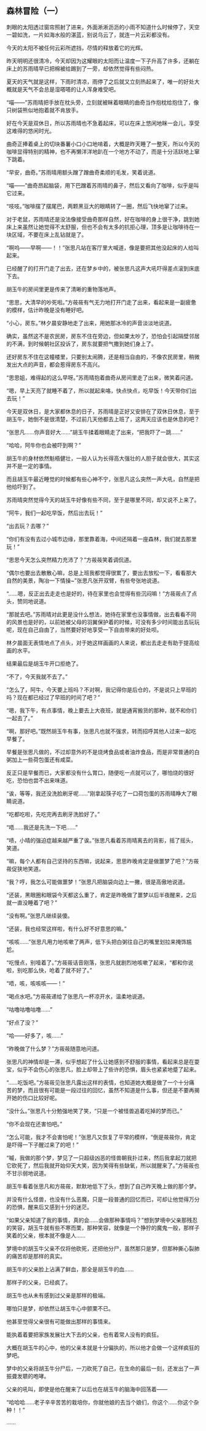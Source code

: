 ## 森林冒险（一）

刺眼的太阳透过窗帘照射了进来，外面淅淅沥沥的小雨不知道什么时候停了，天空一碧如洗，一片如海水般的湛蓝，别说乌云了，就连一片云彩都没有。

今天的太阳不被任何云彩所遮挡，尽情的释放着它的光辉。

昨天明明还很清冷，今天却因为这耀眼的太阳而让温度一下子升高了许多，还躺在床上的苏雨晴早已把棉被给踢到了一旁，却依然觉得有些闷热。

夏天的天气就是这样，下雨时清凉，雨停了之后就又立刻热起来了，唯一的好处大概就是天气不会总是湿嗒嗒的让人浑身难受吧。

“喵——”苏雨晴把手放在枕头旁，立刻就被眯着眼睛的曲奇当作抱枕给抱住了，像只树袋熊似地抱着就不肯放手。

好在今天是双休日，所以苏雨晴也不急着起床，可以在床上悠闲地眯一会儿，享受这难得的悠闲时光。

曲奇正捧着桌上的切块番薯小口小口地啃着，大概是昨天睡了一整天，所以今天的咖啡显得特别的精神，也不再懒洋洋地趴在一个地方不动了，而是十分活跃地上窜下跳着。

“早安，曲奇。”苏雨晴用额头蹭了蹭曲奇柔顺的毛发，笑着说道。

“喵——”曲奇昂起脑袋，用下巴蹭着苏雨晴的鼻子，然后又看向了咖啡，似乎是叫它过来。

“吱吱。”咖啡摆了摆尾巴，两颗黑豆大的眼睛转了一圈，然后飞快地窜了过来。

对于老鼠，苏雨晴还是没法像接受曲奇那样自然，好在咖啡的身上很干净，跳到她床上来虽然让她觉得不太舒服，但也不会有太多的抗拒心理，顶多是让咖啡待在一块区域，不要在床上乱钻就是了。

“啊呜——早啊——！！”张思凡站在客厅里大喊道，像是要把其他没起床的人给叫起来。

已经醒了的打开门走了出去，还在梦乡中的，被张思凡这声大吼吓得差点滚到床底下去。

胡玉牛的房间里更是传来了清晰的重物落地声。

“思思，大清早的吵死啦。”方莜莜有气无力地打开门走了出来，看起来是一副疲惫的模样，估计昨晚是没有睡好吧。

“小心，房东。”林夕晨安静地走了出来，用她那冰冷的声音淡淡地说道。

确实，虽然这不是农民房，房东不住在旁边，但如果太吵了，恐怕会引起隔壁邻居的不满，到时候朝社区投诉了，房东就要把气撒到她们身上了。

还好房东不住在这幢楼里，只要别太闹腾，还是相当自由的，不像农民房里，稍微发出大点的声音，都会惹得房东不高兴。

“思思姐，难得起的这么早呀。”苏雨晴抱着曲奇从房间里走了出来，微笑着问道。

“嗯，早上天亮了就睡不着了，所以就起来咯，快点快点，吃早饭！今天带你们出去玩！”

今天是双休日，是大家都休息的日子，苏雨晴是正好又安排在了双休日休息，至于胡玉牛，她倒不是很清楚，不过前几天他都去上班了，这两天应该也是休息的吧？

“张思凡……你声音好大……”胡玉牛揉着眼睛走了出来，“把我吓了一跳……”

“哈哈，阿牛你也会被吓到啊？”

胡玉牛的身材依然魁梧健壮，一般人认为长得高大强壮的人胆子就会很大，其实这并不是一定的事情。

而且胡玉牛最近睡觉的时候都有些心神不宁，张思凡这么突然一声大吼，自然是把他给吓到了。

苏雨晴突然觉得今天的胡玉牛好像有些不同，至于是哪里不同，却又说不上来了。

“阿牛，我们一起吃早饭，然后出去玩！”

“出去玩？去哪？”

“你们有没有去过小城市边缘，那里靠着海，中间还隔着一座森林，我们就去那里玩！”

“思思今天怎么突然精力充沛了？”方莜莜笑着调侃道。

“偶尔也要出去散散心嘛，总是上班我都觉得很累了，要出去放松一下，看看那大自然的美景，陶冶一下情操~”张思凡张开双臂，有些夸张地说道。

“……嗯，反正出去走走也是好的，待在家里也会觉得有些沉闷嘛！”方莜莜点了点头，赞同地说道。

“那就去吧。”苏雨晴对此更是没什么想法，她待在家里也没事情做，出去看看不同的风景也是好的，以前她被父母的羽翼保护着的时候，可没有多少时间能出去玩玩呢，现在自己自由了，当然要好好地享受一下自由带来的好处呗。

林夕晨面无表情地点了点头，对于她这样画画的人来说，都出去走走有助于提高绘画的水平。

结果最后是胡玉牛开口拒绝了。

“不了，今天我就不去了。”

“怎么了，阿牛，今天要上班吗？不对啊，我记得你是后仓的，不是说只上早班的吗？现在都已经过了早班的时间了吧？”

“嗯，我下午，有点事情，晚上要去上大夜班，就是通宵搬货的那种，就不和你们一起去了。”

“啊，那好吧。”既然胡玉牛有事，张思凡也就不强求，转而招呼其他人过来一起吃早餐了。

早餐是张思凡做的，不过却意外的不是烧烤食品或者油炸食品，而是非常普通的白粥加上一些荷包蛋还有咸菜。

反正只是早餐而已，大家都没有什么胃口，随便吃一点就可以了，哪怕烧的很好吃，恐怕也尝不出来味道。

“诶，等等，我还没洗脸刷牙呢……”刚拿起筷子吃了一口荷包蛋的苏雨晴睁大了眼睛说道。

“吃都吃啦，先吃完再去刷牙洗脸好了。”

“唔……我还是先洗一下吧……”

“啧，小晴的强迫症越来越严重了诶。”张思凡看着苏雨晴离去的背影，摇了摇头，笑道。

“嘛，每个人都有自己坚持的东西嘛，说起来，思思昨晚肯定是做噩梦了吧？”方莜莜促狭地笑道。

“我？哼，我怎么可能做噩梦！”张思凡把脑袋向边上一撇，很是高傲地说道。

“还装，黑眼圈和眼袋今天都这么重了，肯定是昨晚做了噩梦以后半夜醒来，之后就一直没睡着了吧？”

“没有啊。”张思凡继续装傻。

“还装，我也经常这样啦，有什么好不好意思的嘛。”

“咳咳……”张思凡用力地咳嗽了两声，低下头把白粥往自己的嘴里划拉来掩饰尴尬。

“吃慢点，别噎着了。”方莜莜话音刚落，张思凡就剧烈地咳嗽了起来，“都和你说啦，别吃那么快，呛着了就不好了。”

“唔，咳，咳咳咳——！”

“喝点水吧。”方莜莜递给了张思凡一杯凉开水，温柔地说道。

“咕噜咕噜咕噜……”

“好点了没？”

“哈——好多了，咳……”

“昨晚做了什么梦？”方莜莜随意地问道。

张思凡的神情却是一滞，似乎想起了什么让她感到不舒服的事情，看起来总是在耍宝，似乎不会伤心的张思凡，脸上却带上了些许的恐惧，眉头也紧紧地蹙了起来。

“……吃饭吧。”方莜莜见张思凡露出这样的表情，也知道她大概是做了一个十分痛苦的梦，而且很有可能是一段过往的回忆，虽然不知道是什么事，但还是不要再揭开她的伤口比较好呢。

“没什么。”张思凡十分勉强地笑了笑，“只是一个被怪兽追着吃掉的梦而已。”

“你不会现在还害怕吧。”

“怎么可能，我才不会害怕呢！”张思凡又恢复了平常的模样，“倒是莜莜你，肯定是吓得一下子醒过来了的吧！”

“嘁，我做的那个梦，梦见了一只超级凶恶的怪兽朝我扑过来，然后我拿起刀就把它砍死了，然后我就开始仰天大笑，因为笑得有些缺氧，所以就醒来了。”方莜莜也不甘示弱地说道。

胡玉牛看着张思凡和方莜莜，默默地低下了头，想到了自己昨天晚上做的那个梦。

并没有什么怪兽，也没有什么恶魔，只是一段普通的回忆而已，可却让他觉得万分的恐惧，醒来后又感到十分的迷茫。

“如果父亲知道了我的事情，真的会……会做那种事情吗？”想到梦境中父亲那残忍的笑容，胡玉牛就有些不寒而栗，那种笑容，就像是一个狰狞的魔鬼一般，那样子笑着的父亲，根本就不像是人……

梦境中的胡玉牛父亲不仅将他砍死，还把他分尸，虽然那只是梦，但那种撕心裂肺的痛苦却是那样的真实。

胡玉牛的父亲脸上沾满了鲜血，那全是胡玉牛的血……

那样子的父亲，已经疯了。

胡玉牛也从未有感到过父亲是那样的极端。

哪怕只是梦，却依然让胡玉牛心中颤栗不已。

他甚至觉得父亲很有可能做出那样的事情来。

能执着着要把家族发展壮大下去的父亲，也有着常人没有的疯狂。

大概在胡玉牛的心中，他的父亲本就是十分偏执的，所以他才会做一个这样疯狂的梦吧。

梦中的父亲将胡玉牛分尸后，一刀砍死了自己，在生命的最后一刻，还发出了一声振聋发聩的咆哮。

父亲的吼叫，即使是他在醒来了以后也在胡玉牛的脑海中回荡着——

“哈哈哈……老子辛辛苦苦的栽培你，你就他娘的去当个娘们，你这个……你这个杂种！！”

……
